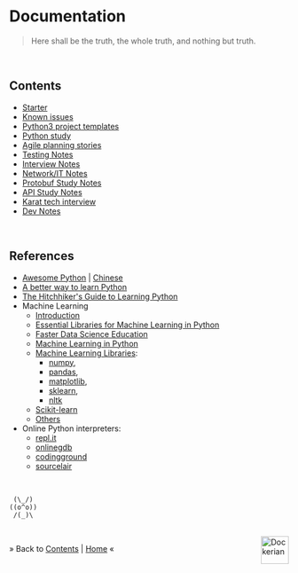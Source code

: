 # Documentation

> Here shall be the truth, the whole truth, and nothing but truth.


<br/><a name="contents"></a>
## Contents

  * [Starter](../README.md)
  * [Known issues](./known-issues.md)
  * [Python3 project templates](templ/README.md)
  * [Python study](./python-study.md)
  * [Agile planning stories](./stories.md)
  * [Testing Notes](../tests/README.md)
  * [Interview Notes](./interview.md)
  * [Network/IT Notes](./network.md)
  * [Protobuf Study Notes](./protobuf.md)
  * [API Study Notes](./api-study.md)
  * [Karat tech interview](./karat.md)
  * [Dev Notes](../ml/README.md)



<br/><a name="links"></a>
## References

  * [Awesome Python](https://github.com/vinta/awesome-python) |
    [Chinese](https://github.com/jobbole/awesome-python-cn)
  * [A better way to learn Python](https://thinkster.io/tutorials/a-better-way-to-learn-python)
  * [The Hitchhiker's Guide to Learning Python](https://docs.python-guide.org/intro/learning/)
  * Machine Learning
    - [Introduction](https://www.datacamp.com/community/tutorials/introduction-machine-learning-python)
    - [Essential Libraries for Machine Learning in Python](https://medium.freecodecamp.org/essential-libraries-for-machine-learning-in-python-82a9ada57aeb)
    - [Faster Data Science Education](https://www.kaggle.com/learn/overview)
    - [Machine Learning in Python](https://www.pyimagesearch.com/2019/01/14/machine-learning-in-python/)
    - [Machine Learning Libraries](https://towardsdatascience.com/top-5-machine-learning-libraries-in-python-e36e3e0e02af):
      - [numpy](http://www.numpy.org/),
      - [pandas](https://pandas.pydata.org/),
      - [matplotlib](https://matplotlib.org/),
      - [sklearn](http://scikit-learn.org/stable/),
      - [nltk](https://www.nltk.org/)
    - [Scikit-learn](https://www.dataquest.io/blog/sci-kit-learn-tutorial/)
    - [Others](https://medium.com/machine-learning-in-practice/over-200-of-the-best-machine-learning-nlp-and-python-tutorials-2018-edition-dd8cf53cb7dc)
  * Online Python interpreters:
    - [repl.it](https://repl.it/)
    - [onlinegdb](https://www.onlinegdb.com/online_python_interpreter)
    - [codingground](https://www.tutorialspoint.com/execute_python_online.php)
    - [sourcelair](https://www.sourcelair.com/home)


<p><br/></p>


  ```
   (\_/)
  ((o^o))
   /(_)\
  ```

<div><br/>
<a href="https://github.com/dockerian" style="text-decoration:none;"><img src="https://avatars3.githubusercontent.com/u/22064108?s=400&v=4" style="border:0;height:50;width:50px;" height="50" alt="Dockerian" border="0" title="Dockerian" align="right" valign="top" /></a>
</div>

&raquo; Back to <a href="#contents">Contents</a> | <a href="../README.md">Home</a> &laquo;
